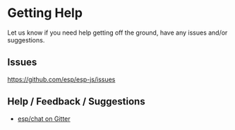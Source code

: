 # Getting Help

Let us know if you need help getting off the ground, have any issues and/or suggestions.

## Issues

https://github.com/esp/esp-js/issues

## Help / Feedback / Suggestions

* [esp/chat on Gitter](https://gitter.im/esp/chat)

